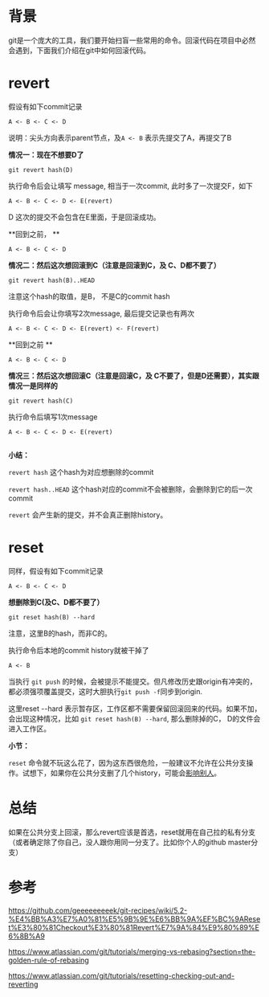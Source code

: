 # 背景

git是一个庞大的工具，我们要开始扫盲一些常用的命令。回滚代码在项目中必然会遇到，下面我们介绍在git中如何回滚代码。

# revert 

假设有如下commit记录

```
A <- B <- C <- D

```
说明：尖头方向表示parent节点，及`A <- B` 表示先提交了A，再提交了B


**情况一：现在不想要D了**

```
git revert hash(D) 

```
执行命令后会让填写 message, 相当于一次commit, 此时多了一次提交F，如下 

```
A <- B <- C <- D <- E(revert)

```

D 这次的提交不会包含在E里面，于是回滚成功。

**回到之前， **

```
A <- B <- C <- D

```
**情况二：然后这次想回滚到C（注意是回滚到C，及 C、D都不要了）**

```
git revert hash(B)..HEAD 

```
注意这个hash的取值，是B， 不是C的commit hash

执行命令后会让你填写2次message, 最后提交记录也有两次

```
A <- B <- C <- D <- E(revert) <- F(revert) 

```
**回到之前 **

```
A <- B <- C <- D

```

**情况三：然后这次想回滚C（注意是回滚C，及 C不要了，但是D还需要），其实跟情况一是同样的**

```
git revert hash(C) 

```
执行命令后填写1次message

```
A <- B <- C <- D <- E(revert)
 
```

**小结：**

`revert hash` 这个hash为对应想删除的commit

`revert hash..HEAD` 这个hash对应的commit不会被删除，会删除到它的后一次commit

`revert` 会产生新的提交，并不会真正删除history。

# reset

同样，假设有如下commit记录

```
A <- B <- C <- D

```

**想删除到C(及C、D都不要了）**

```
git reset hash(B) --hard

```
注意，这里B的hash，而非C的。

执行命令后本地的commit history就被干掉了

```
A <- B

```
当执行 `git push` 的时候，会被提示不能提交。但凡修改历史跟origin有冲突的，都必须强项覆盖提交，这时大胆执行`git push -f`同步到origin.

这里reset --hard 表示暂存区，工作区都不需要保留回滚回来的代码。如果不加，会出现这种情况，比如 `git reset hash(B) --hard`, 那么删除掉的C， D的文件会进入工作区。

**小节：**

`reset` 命令就不玩这么花了，因为这东西很危险，一般建议不允许在公共分支操作。试想下，如果你在公共分支删了几个history，可能会[影响别人](https://www.atlassian.com/git/tutorials/merging-vs-rebasing?section=the-golden-rule-of-rebasing)。


# 总结
如果在公共分支上回滚，那么revert应该是首选，reset就用在自己拉的私有分支（或者确定除了你自己，没人跟你用同一分支了。比如你个人的github master分支）

# 参考

https://github.com/geeeeeeeeek/git-recipes/wiki/5.2-%E4%BB%A3%E7%A0%81%E5%9B%9E%E6%BB%9A%EF%BC%9AReset%E3%80%81Checkout%E3%80%81Revert%E7%9A%84%E9%80%89%E6%8B%A9

https://www.atlassian.com/git/tutorials/merging-vs-rebasing?section=the-golden-rule-of-rebasing

https://www.atlassian.com/git/tutorials/resetting-checking-out-and-reverting